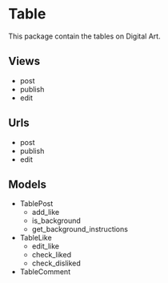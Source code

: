 # Table

This package contain the tables on Digital Art.

## Views
- post
- publish
- edit

## Urls
- post
- publish
- edit

## Models
- TablePost
    - add_like
    - is_background
    - get_background_instructions
- TableLike
    - edit_like
    - check_liked
    - check_disliked
- TableComment
